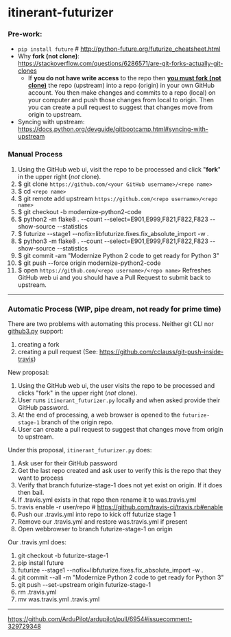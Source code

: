 # itinerant-futurizer

### Pre-work:
* `pip install future`  # http://python-future.org/futurize_cheatsheet.html
* Why __fork (not clone)__: https://stackoverflow.com/questions/6286571/are-git-forks-actually-git-clones
    * If __you do not have write access__ to the repo then [__you must fork (not clone)__](why_fork.md) the repo (upstream) into a repo (origin) in your own GitHub account.  You then make changes and commits to a repo (local) on your computer and push those changes from local to origin.  Then you can create a pull request to suggest that changes move from origin to upstream.
* Syncing with upstream: https://docs.python.org/devguide/gitbootcamp.html#syncing-with-upstream

### Manual Process
1. Using the GitHub web ui, visit the repo to be processed and click "__fork__" in the upper right (_not_ clone).
2. $ git clone `https://github.com/<your GitHub username>/<repo name>`
3. $ cd `<repo name>`
4. $ git remote add upstream `https://github.com/<repo username>/<repo name>`
5. $ git checkout -b modernize-python2-code
6. $ python2 -m flake8 . --count --select=E901,E999,F821,F822,F823 --show-source --statistics
7. $ futurize --stage1 --nofix=libfuturize.fixes.fix_absolute_import -w .
8. $ python3 -m flake8 . --count --select=E901,E999,F821,F822,F823 --show-source --statistics
9. $ git commit -am "Modernize Python 2 code to get ready for Python 3"
10. $ git push --force origin modernize-python2-code
11. $ open `https://github.com/<repo username>/<repo name>`
    Refreshes GitHub web ui and you should have a Pull Request to submit back to upstream.

---

### Automatic Process (WIP, pipe dream, not ready for prime time)
There are two problems with automating this process.  Neither git CLI nor [github3.py](https://github3.readthedocs.io/en/develop/github.html) support:
1. creating a fork
2. creating a pull request (See: https://github.com/cclauss/git-push-inside-travis)

New proposal:
1. Using the GitHub web ui, the user visits the repo to be processed and clicks "fork" in the upper right (_not_ clone).
2. User runs `itinerant_futurizer.py` locally and when asked provide their GitHub password.
3. At the end of processing, a web browser is opened to the `futurize-stage-1` branch of the origin repo.
4. User can create a pull request to suggest that changes move from origin to upstream.

Under this proposal, `itinerant_futurizer.py` does:
1. Ask user for their GitHub password
2. Get the last repo created and ask user to verify this is the repo that they want to process
3. Verify that branch futurize-stage-1 does not yet exist on origin.  If it does then bail.
4. If .travis.yml exists in that repo then rename it to was.travis.yml
5. travis enable -r user/repo  # https://github.com/travis-ci/travis.rb#enable
6. Push our .travis.yml into repo to kick off futurize stage 1
7. Remove our .travis.yml and restore was.travis.yml if present
8. Open webbrowser to branch futurize-stage-1 on origin

Our .travis.yml does:
1. git checkout -b futurize-stage-1
2. pip install future
3. futurize --stage1 --nofix=libfuturize.fixes.fix_absolute_import -w . 
4. git commit --all -m "Modernize Python 2 code to get ready for Python 3"
5. git push --set-upstream origin futurize-stage-1
6. rm .travis.yml
7. mv was.travis.yml .travis.yml

---

https://github.com/ArduPilot/ardupilot/pull/6954#issuecomment-329729348

